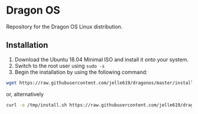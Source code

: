 # Dragon OS
Repository for the Dragon OS Linux distribution.

## Installation
1. Download the Ubuntu 18.04 Minimal ISO and install it onto your system.
2. Switch to the root user using ``sudo -s``
3. Begin the installation by using the following command:
```bash
wget https://raw.githubusercontent.com/jelle619/dragonos/master/install.sh -O /tmp/install.sh && bash /tmp/install.sh
```
or, alternatively
```bash
curl -o /tmp/install.sh https://raw.githubusercontent.com/jelle619/dragonos/master/install.sh && bash /tmp/install.sh
```
